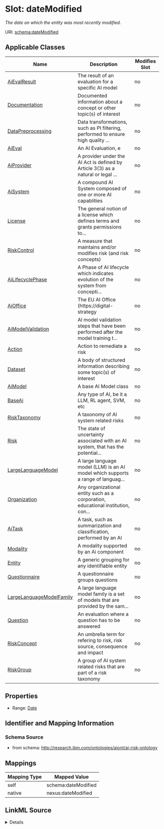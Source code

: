 

# Slot: dateModified


_The date on which the entity was most recently modified._





URI: [schema:dateModified](http://schema.org/dateModified)



<!-- no inheritance hierarchy -->





## Applicable Classes

| Name | Description | Modifies Slot |
| --- | --- | --- |
| [AiEvalResult](AiEvalResult.md) | The result of an evaluation for a specific AI model |  no  |
| [Documentation](Documentation.md) | Documented information about a concept or other topic(s) of interest |  no  |
| [DataPreprocessing](DataPreprocessing.md) | Data transformations, such as PI filtering, performed to ensure high quality ... |  no  |
| [AiEval](AiEval.md) | An AI Evaluation, e |  no  |
| [AiProvider](AiProvider.md) | A provider under the AI Act is defined by Article 3(3) as a natural or legal ... |  no  |
| [AiSystem](AiSystem.md) | A compound AI System composed of one or more AI capablities |  no  |
| [License](License.md) | The general notion of a license which defines terms and grants permissions to... |  no  |
| [RiskControl](RiskControl.md) | A measure that maintains and/or modifies risk (and risk concepts) |  no  |
| [AiLifecyclePhase](AiLifecyclePhase.md) | A Phase of AI lifecycle which indicates evolution of the system from concepti... |  no  |
| [AiOffice](AiOffice.md) | The EU AI Office (https://digital-strategy |  no  |
| [AiModelValidation](AiModelValidation.md) | AI model validation steps that have been performed after the model training t... |  no  |
| [Action](Action.md) | Action to remediate a risk |  no  |
| [Dataset](Dataset.md) | A body of structured information describing some topic(s) of interest |  no  |
| [AiModel](AiModel.md) | A base AI Model class |  no  |
| [BaseAi](BaseAi.md) | Any type of AI, be it a LLM, RL agent, SVM, etc |  no  |
| [RiskTaxonomy](RiskTaxonomy.md) | A taxonomy of AI system related risks |  no  |
| [Risk](Risk.md) | The state of uncertainty associated with an AI system, that has the potential... |  no  |
| [LargeLanguageModel](LargeLanguageModel.md) | A large language model (LLM) is an AI model which supports a range of languag... |  no  |
| [Organization](Organization.md) | Any organizational entity such as a corporation, educational institution, con... |  no  |
| [AiTask](AiTask.md) | A task, such as summarization and classification, performed by an AI |  no  |
| [Modality](Modality.md) | A modality supported by an Ai component |  no  |
| [Entity](Entity.md) | A generic grouping for any identifiable entity |  no  |
| [Questionnaire](Questionnaire.md) | A questionnaire groups questions |  no  |
| [LargeLanguageModelFamily](LargeLanguageModelFamily.md) | A large language model family is a set of models that are provided by the sam... |  no  |
| [Question](Question.md) | An evaluation where a question has to be answered |  no  |
| [RiskConcept](RiskConcept.md) | An umbrella term for refering to risk, risk source, consequence and impact |  no  |
| [RiskGroup](RiskGroup.md) | A group of AI system related risks that are part of a risk taxonomy |  no  |







## Properties

* Range: [Date](Date.md)





## Identifier and Mapping Information







### Schema Source


* from schema: http://research.ibm.com/ontologies/aiont/ai-risk-ontology




## Mappings

| Mapping Type | Mapped Value |
| ---  | ---  |
| self | schema:dateModified |
| native | nexus:dateModified |




## LinkML Source

<details>
```yaml
name: dateModified
description: The date on which the entity was most recently modified.
from_schema: http://research.ibm.com/ontologies/aiont/ai-risk-ontology
rank: 1000
slot_uri: schema:dateModified
alias: dateModified
domain_of:
- Entity
range: date
required: false

```
</details>